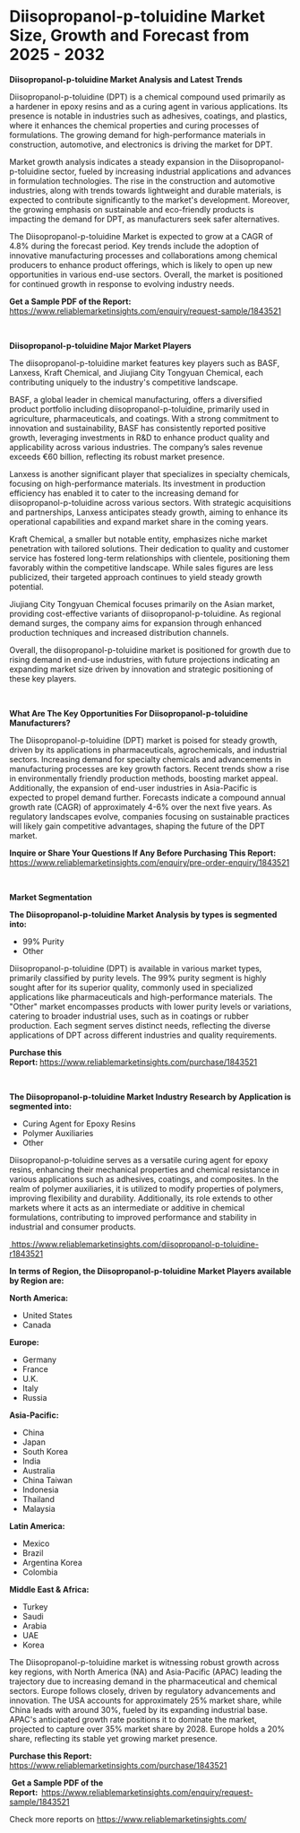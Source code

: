 <p><h1>Diisopropanol-p-toluidine Market Size, Growth and Forecast from 2025 - 2032</h1></p><p><strong>Diisopropanol-p-toluidine Market Analysis and Latest Trends</strong></p>
<p><p>Diisopropanol-p-toluidine (DPT) is a chemical compound used primarily as a hardener in epoxy resins and as a curing agent in various applications. Its presence is notable in industries such as adhesives, coatings, and plastics, where it enhances the chemical properties and curing processes of formulations. The growing demand for high-performance materials in construction, automotive, and electronics is driving the market for DPT.</p><p>Market growth analysis indicates a steady expansion in the Diisopropanol-p-toluidine sector, fueled by increasing industrial applications and advances in formulation technologies. The rise in the construction and automotive industries, along with trends towards lightweight and durable materials, is expected to contribute significantly to the market's development. Moreover, the growing emphasis on sustainable and eco-friendly products is impacting the demand for DPT, as manufacturers seek safer alternatives.</p><p>The Diisopropanol-p-toluidine Market is expected to grow at a CAGR of 4.8% during the forecast period. Key trends include the adoption of innovative manufacturing processes and collaborations among chemical producers to enhance product offerings, which is likely to open up new opportunities in various end-use sectors. Overall, the market is positioned for continued growth in response to evolving industry needs.</p></p>
<p><strong>Get a Sample PDF of the Report:&nbsp;</strong> <a href="https://www.reliablemarketinsights.com/enquiry/request-sample/1843521?utm_campaign=2180&utm_medium=2&utm_source=Github&utm_content=ia&utm_term=03022025&utm_id=diisopropanol-p-toluidine">https://www.reliablemarketinsights.com/enquiry/request-sample/1843521</a></p>
<p>&nbsp;</p>
<p><strong>Diisopropanol-p-toluidine Major Market Players</strong></p>
<p><p>The diisopropanol-p-toluidine market features key players such as BASF, Lanxess, Kraft Chemical, and Jiujiang City Tongyuan Chemical, each contributing uniquely to the industry's competitive landscape.</p><p>BASF, a global leader in chemical manufacturing, offers a diversified product portfolio including diisopropanol-p-toluidine, primarily used in agriculture, pharmaceuticals, and coatings. With a strong commitment to innovation and sustainability, BASF has consistently reported positive growth, leveraging investments in R&D to enhance product quality and applicability across various industries. The company’s sales revenue exceeds €60 billion, reflecting its robust market presence.</p><p>Lanxess is another significant player that specializes in specialty chemicals, focusing on high-performance materials. Its investment in production efficiency has enabled it to cater to the increasing demand for diisopropanol-p-toluidine across various sectors. With strategic acquisitions and partnerships, Lanxess anticipates steady growth, aiming to enhance its operational capabilities and expand market share in the coming years.</p><p>Kraft Chemical, a smaller but notable entity, emphasizes niche market penetration with tailored solutions. Their dedication to quality and customer service has fostered long-term relationships with clientele, positioning them favorably within the competitive landscape. While sales figures are less publicized, their targeted approach continues to yield steady growth potential.</p><p>Jiujiang City Tongyuan Chemical focuses primarily on the Asian market, providing cost-effective variants of diisopropanol-p-toluidine. As regional demand surges, the company aims for expansion through enhanced production techniques and increased distribution channels.</p><p>Overall, the diisopropanol-p-toluidine market is positioned for growth due to rising demand in end-use industries, with future projections indicating an expanding market size driven by innovation and strategic positioning of these key players.</p></p>
<p>&nbsp;</p>
<p><strong>What Are The Key Opportunities For Diisopropanol-p-toluidine Manufacturers?</strong></p>
<p><p>The Diisopropanol-p-toluidine (DPT) market is poised for steady growth, driven by its applications in pharmaceuticals, agrochemicals, and industrial sectors. Increasing demand for specialty chemicals and advancements in manufacturing processes are key growth factors. Recent trends show a rise in environmentally friendly production methods, boosting market appeal. Additionally, the expansion of end-user industries in Asia-Pacific is expected to propel demand further. Forecasts indicate a compound annual growth rate (CAGR) of approximately 4-6% over the next five years. As regulatory landscapes evolve, companies focusing on sustainable practices will likely gain competitive advantages, shaping the future of the DPT market.</p></p>
<p><strong>Inquire or Share Your Questions If Any Before Purchasing This Report:</strong> <a href="https://www.reliablemarketinsights.com/enquiry/pre-order-enquiry/1843521?utm_campaign=2180&utm_medium=2&utm_source=Github&utm_content=ia&utm_term=03022025&utm_id=diisopropanol-p-toluidine">https://www.reliablemarketinsights.com/enquiry/pre-order-enquiry/1843521</a></p>
<p>&nbsp;</p>
<p><strong>Market Segmentation</strong></p>
<p><strong>The Diisopropanol-p-toluidine Market Analysis by types is segmented into:</strong></p>
<p><ul><li>99% Purity</li><li>Other</li></ul></p>
<p><p>Diisopropanol-p-toluidine (DPT) is available in various market types, primarily classified by purity levels. The 99% purity segment is highly sought after for its superior quality, commonly used in specialized applications like pharmaceuticals and high-performance materials. The "Other" market encompasses products with lower purity levels or variations, catering to broader industrial uses, such as in coatings or rubber production. Each segment serves distinct needs, reflecting the diverse applications of DPT across different industries and quality requirements.</p></p>
<p><strong>Purchase this Report:&nbsp;</strong><a href="https://www.reliablemarketinsights.com/purchase/1843521?utm_campaign=2180&utm_medium=2&utm_source=Github&utm_content=ia&utm_term=03022025&utm_id=diisopropanol-p-toluidine">https://www.reliablemarketinsights.com/purchase/1843521</a></p>
<p>&nbsp;</p>
<p><strong>The Diisopropanol-p-toluidine Market Industry Research by Application is segmented into:</strong></p>
<p><ul><li>Curing Agent for Epoxy Resins</li><li>Polymer Auxiliaries</li><li>Other</li></ul></p>
<p><p>Diisopropanol-p-toluidine serves as a versatile curing agent for epoxy resins, enhancing their mechanical properties and chemical resistance in various applications such as adhesives, coatings, and composites. In the realm of polymer auxiliaries, it is utilized to modify properties of polymers, improving flexibility and durability. Additionally, its role extends to other markets where it acts as an intermediate or additive in chemical formulations, contributing to improved performance and stability in industrial and consumer products.</p></p>
<p><a href="https://www.reliablemarketinsights.com/diisopropanol-p-toluidine-r1843521?utm_campaign=2180&utm_medium=2&utm_source=Github&utm_content=ia&utm_term=03022025&utm_id=diisopropanol-p-toluidine">&nbsp;https://www.reliablemarketinsights.com/diisopropanol-p-toluidine-r1843521</a></p>
<p><strong>In terms of Region, the Diisopropanol-p-toluidine Market Players available by Region are:</strong></p>
<p>
    <p> <strong> North America: </strong>
        <ul>
            <li>United States</li>
            <li>Canada</li>
        </ul>
        </p> 
    <p> <strong> Europe: </strong>
        <ul>
            <li>Germany</li>
            <li>France</li>
            <li>U.K.</li>
            <li>Italy</li>
            <li>Russia</li>
        </ul>
        </p> 
    <p> <strong> Asia-Pacific: </strong>
        <ul>
            <li>China</li>
            <li>Japan</li>
            <li>South Korea</li>
            <li>India</li>
            <li>Australia</li>
            <li>China Taiwan</li>
            <li>Indonesia</li>
            <li>Thailand</li>
            <li>Malaysia</li>
        </ul>
        </p> 
    <p> <strong> Latin America: </strong>
        <ul>
            <li>Mexico</li>
            <li>Brazil</li>
            <li>Argentina Korea</li>
            <li>Colombia</li>
        </ul>
        </p> 
    <p> <strong> Middle East & Africa: </strong>
        <ul>
            <li>Turkey</li>
            <li>Saudi</li>
            <li>Arabia</li>
            <li>UAE</li>
            <li>Korea</li>
        </ul>
    </p>
    </p>
<p><p>The Diisopropanol-p-toluidine market is witnessing robust growth across key regions, with North America (NA) and Asia-Pacific (APAC) leading the trajectory due to increasing demand in the pharmaceutical and chemical sectors. Europe follows closely, driven by regulatory advancements and innovation. The USA accounts for approximately 25% market share, while China leads with around 30%, fueled by its expanding industrial base. APAC's anticipated growth rate positions it to dominate the market, projected to capture over 35% market share by 2028. Europe holds a 20% share, reflecting its stable yet growing market presence.</p></p>
<p><strong>Purchase this Report: </strong><a href="https://www.reliablemarketinsights.com/purchase/1843521?utm_campaign=2180&utm_medium=2&utm_source=Github&utm_content=ia&utm_term=03022025&utm_id=diisopropanol-p-toluidine">https://www.reliablemarketinsights.com/purchase/1843521</a></p>
<p>&nbsp;<strong>Get a Sample PDF of the Report:&nbsp;&nbsp;</strong><a href="https://www.reliablemarketinsights.com/enquiry/request-sample/1843521?utm_campaign=2180&utm_medium=2&utm_source=Github&utm_content=ia&utm_term=03022025&utm_id=diisopropanol-p-toluidine">https://www.reliablemarketinsights.com/enquiry/request-sample/1843521</a></p>
<p><strong></strong></p>
<p>Check more reports on <a href="https://www.reliablemarketinsights.com/?utm_campaign=2180&utm_medium=2&utm_source=Github&utm_content=ia&utm_term=03022025&utm_id=diisopropanol-p-toluidine">https://www.reliablemarketinsights.com/</a></p>